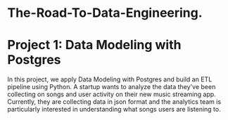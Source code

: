# The-Road-To-Data-Engineering.
# Project 1: Data Modeling with Postgres
In this project, we apply Data Modeling with Postgres and build an ETL pipeline using Python. 
A startup wants to analyze the data they've been collecting on songs and user activity on their new music streaming app. 
Currently, they are collecting data in json format and the analytics team is particularly interested in understanding what songs users are listening to.
